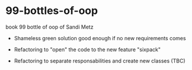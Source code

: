 # 99-bottles-of-oop

book 99 bottle of oop of Sandi Metz  

  - Shameless green solution good enough if no new requirements comes

  - Refactoring to "open" the code to the new feature "sixpack"    

  - Refactoring to separate responsabilities and create new classes (TBC)
